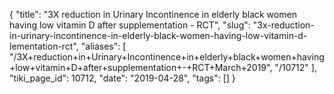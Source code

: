 {
    "title": "3X reduction in Urinary Incontinence in elderly black women having low vitamin D after supplementation - RCT",
    "slug": "3x-reduction-in-urinary-incontinence-in-elderly-black-women-having-low-vitamin-d-lementation-rct",
    "aliases": [
        "/3X+reduction+in+Urinary+Incontinence+in+elderly+black+women+having+low+vitamin+D+after+supplementation+-+RCT+March+2019",
        "/10712"
    ],
    "tiki_page_id": 10712,
    "date": "2019-04-28",
    "tags": []
}